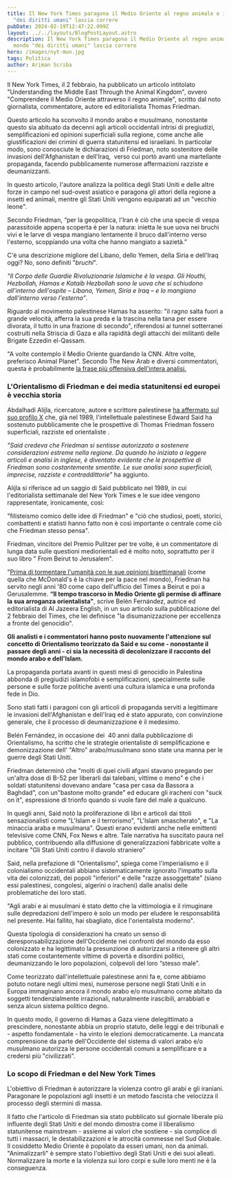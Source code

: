 ```yaml
---
title: Il New York Times paragona il Medio Oriente al regno animale e il mondo
  "dei diritti umani" lascia correre
pubDate: 2024-02-19T12:47:22.099Z
layout: ../../layouts/BlogPostLayout.astro
description: Il New York Times paragona il Medio Oriente al regno animale e il
  mondo "dei diritti umani" lascia correre
hero: /images/nyt-mun.jpg
tags: Politica
author: Ariman Scriba
---
```

Il New York Times, il 2 febbraio, ha pubblicato un articolo intitolato "Understanding the Middle East Through the Animal Kingdom", ovvero "Comprendere il Medio Oriente attraverso il regno animale", scritto dal noto giornalista, commentatore, autore ed editorialista Thomas Friedman.

Questo articolo ha sconvolto il mondo arabo e musulmano, nonostante questo sia abituato da decenni agli articoli occidentali intrisi di pregiudizi, semplificazioni ed opinioni superficiali sulla regione, come anche alle giustificazioni dei crimini di guerra statunitensi ed israeliani. In particolar modo, sono conosciute le dichiarazioni di Friedman, noto sostenitore delle invasioni dell'Afghanistan e dell'Iraq,  verso cui portò avanti una martellante propaganda, facendo pubblicamente numerose affermazioni razziste e deumanizzanti.

In questo articolo, l'autore analizza la politica degli Stati Uniti e delle altre forze in campo nel sud-ovest asiatico e paragona gli attori della regione a insetti ed animali, mentre gli Stati Uniti vengono equiparati ad un "vecchio leone".

Secondo Friedman, “per la geopolitica, l'Iran è ciò che una specie di vespa parassitoide appena scoperta è per la natura: inietta le sue uova nei bruchi vivi e le larve di vespa mangiano lentamente il bruco dall'interno verso l'esterno, scoppiando una volta che hanno mangiato a sazietà.”

C'è una descrizione migliore del Libano, dello Yemen, della Siria e dell'Iraq oggi? No, sono definiti "*bruchi*". 

*“Il Corpo delle Guardie Rivoluzionarie Islamiche è la vespa. Gli Houthi, Hezbollah, Hamas e Kataib Hezbollah sono le uova che si schiudono all'interno dell'ospite – Libano, Yemen, Siria e Iraq – e lo mangiano dall'interno verso l'esterno”*.

Riguardo al movimento palestinese Hamas ha asserito: "il ragno salta fuori a grande velocità, afferra la sua preda e la trascina nella tana per essere divorata, il tutto in una frazione di secondo", riferendosi ai tunnel sotterranei costruiti nella Striscia di Gaza e alla rapidità degli attacchi dei militanti delle Brigate Ezzedin el-Qassam.

"A volte contemplo il Medio Oriente guardando la CNN. Altre volte, preferisco Animal Planet". Secondo The New Arab e diversi commentatori, questa è probabilmente [la frase più offensiva dell'intera analisi.](https://www.newarab.com/news/thomas-friedman-nyt-middle-east-animal-kingdom-enrages-arabs)

### L'Orientalismo di Friedman e dei media statunitensi ed europei è vecchia storia

Abdalhadi Alijla, ricercatore, autore e scrittore palestinese [ha affermato sul suo profilo X](https://twitter.com/alijla2021/status/1753844594750431589?ref_src=twsrc%5Etfw%7Ctwcamp%5Etweetembed%7Ctwterm%5E1753844594750431589%7Ctwgr%5E549e58ebb42e37c94641004cb9ece7c664117b65%7Ctwcon%5Es1_&ref_url=https%3A%2F%2Fwww.newarab.com%2Fnews%2Fthomas-friedman-nyt-middle-east-animal-kingdom-enrages-arabs) che, già nel 1989, l'intellettuale palestinese Edward Said ha sostenuto pubblicamente che le prospettive di Thomas Friedman fossero superficiali, razziste ed orientaliste . 

*"Said credeva che Friedman si sentisse autorizzato a sostenere considerazioni estreme nella regione. Da quando ho iniziato a leggere articoli e analisi in inglese, è diventato evidente che le prospettive di Friedman sono costantemente smentite. Le sue analisi sono superficiali, imprecise, razziste e contraddittorie"* ha aggiunto.

Alijla si riferisce ad un saggio di Said pubblicato nel 1989, in cui l'editorialista settimanale del New York Times e le sue idee vengono rappresentate, ironicamente, così: 

"filisteismo comico delle idee di Friedman" e "ciò che studiosi, poeti, storici, combattenti e statisti hanno fatto non è così importante o centrale come ciò che Friedman stesso pensa".

Friedman, vincitore del Premio Pulitzer per tre volte, è un commentatore di lunga data sulle questioni mediorientali ed è molto noto, soprattutto per il suo libro " From Beirut to Jerusalem".

"[Prima di tormentare l'umanità con le sue opinioni bisettimanali](https://twitter.com/alijla2021/status/1753844594750431589?ref_src=twsrc%5Etfw%7Ctwcamp%5Etweetembed%7Ctwterm%5E1753844594750431589%7Ctwgr%5E549e58ebb42e37c94641004cb9ece7c664117b65%7Ctwcon%5Es1_&ref_url=https%3A%2F%2Fwww.newarab.com%2Fnews%2Fthomas-friedman-nyt-middle-east-animal-kingdom-enrages-arabs) (come quella che McDonald's è la chiave per la pace nel mondo), Friedman ha servito negli anni '80 come capo dell'ufficio del Times a Beirut e poi a Gerusalemme. **“Il tempo trascorso in Medio Oriente gli permise di affinare la sua arroganza orientalista"**, scrive Belén Fernández, autrice ed editorialista di Al Jazeera English, in un suo articolo sulla pubblicazione del 2 febbraio del Times, che lei definisce "la disumanizzazione per eccellenza a fronte del genocidio".

**Gli analisti e i commentatori hanno posto nuovamente l'attenzione sul concetto di Orientalismo teorizzato da Said e su come - nonostante il passare degli anni - ci sia la necessità di decolonizzare il racconto del mondo arabo e dell'Islam.**

La propaganda portata avanti in questi mesi di genocidio in Palestina abbonda di pregiudizi islamofobi e semplificazioni, specialmente sulle persone e sulle forze politiche aventi una cultura islamica e una profonda fede in Dio.

Sono stati fatti i paragoni con gli articoli di propaganda serviti a legittimare le invasioni dell'Afghanistan e dell'Iraq ed è stato appurato, con convinzione generale, che il processo di deumanizzazione è il medesimo.

Belén Fernández, in occasione dei  40 anni dalla pubblicazione di Orientalismo, ha scritto che le strategie orientaliste di semplificazione e demonizzazione dell' "Altro" arabo/musulmano sono state una manna per le guerre degli Stati Uniti.

Friedman determinò che "molti di quei civili afgani stavano pregando per un'altra dose di B-52 per liberarli dai talebani, vittime o meno" e che i soldati statunitensi dovevano andare "casa per casa da Bassora a Baghdad", con un"bastone molto grande" ed educare gli iracheni con "suck on it", espressione di trionfo quando si vuole fare del male a qualcuno.

In quegli anni, Said notò la proliferazione di libri e articoli dai titoli sensazionalisti come "L'Islam e il terrorismo", "L'Islam smascherato", e "La minaccia araba e musulmana". Questi erano evidenti anche nelle emittenti televisive come CNN, Fox News e altre. Tale narrativa ha suscitato paura nel pubblico, contribuendo alla diffusione di generalizzazioni fabbricate volte a incitare "Gli Stati Uniti contro il diavolo straniero”

Said, nella prefazione di "Orientalismo", spiega come l'imperialismo e il colonialismo occidentali abbiano sistematicamente ignorato l'impatto sulla vita dei colonizzati, dei popoli "inferiori" e delle "razze assoggettate" (siano essi palestinesi, congolesi, algerini o iracheni) dalle analisi delle problematiche dei loro stati. 

"Agli arabi e ai musulmani è stato detto che la vittimologia e il rimuginare sulle depredazioni dell'impero è solo un modo per eludere le responsabilità nel presente. Hai fallito, hai sbagliato, dice l'orientalista moderno".

Questa tipologia di considerazioni ha creato un senso di deresponsabilizzazione dell'Occidente nei confronti del mondo da esso colonizzato e ha legittimato la presunzione di autorizzarsi a ritenere gli altri stati come costantemente vittime di povertà e disordini politici, deumanizzando le loro popolazioni, colpevoli del loro “stesso male".

Come teorizzato dall'intellettuale palestinese anni fa e, come abbiamo potuto notare negli ultimi mesi, numerose persone negli Stati Uniti e in Europa immaginano ancora il mondo arabo e/o musulmano come abitato da soggetti tendenzialmente irrazionali, naturalmente irascibili, arrabbiati e senza alcun sistema politico degno.

In questo modo, il governo di Hamas a Gaza viene delegittimato a prescindere, nonostante abbia un proprio statuto, delle leggi e dei tribunali e - aspetto fondamentale - ha vinto le elezioni democraticamente. La mancata comprensione da parte dell'Occidente del sistema di valori arabo e/o musulmano autorizza le persone occidentali comuni a semplificare e a credersi più "civilizzati".

### Lo scopo di Friedman e del New York Times 

L'obiettivo di Friedman è autorizzare la violenza contro gli arabi e gli iraniani. Paragonare le popolazioni agli insetti è un metodo fascista che velocizza il processo degli stermini di massa.

Il fatto che l'articolo di Friedman sia stato pubblicato sul giornale liberale più influente degli Stati Uniti e del mondo dimostra come il liberalismo statunitense mainstream - assieme ai valori che sostiene - sia complice di tutti i massacri, le destabilizzazioni e le atrocità commesse nel Sud Globale. Il cosiddetto Medio Oriente è popolato da esseri umani, non da animali. "Animalizzarli" è sempre stato l'obiettivo degli Stati Uniti e dei suoi alleati.  Normalizzare la morte e la violenza sui loro corpi e sulle loro menti ne è la conseguenza.